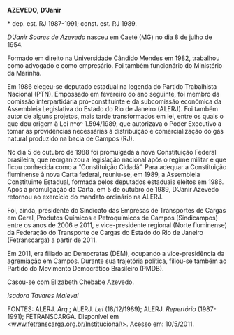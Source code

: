 **AZEVEDO,** **D’Janir**

\* dep. est. RJ 1987-1991; const. est. RJ 1989.

*D’Janir Soares de Azevedo* nasceu em Caeté (MG) no dia 8 de julho de
1954.

Formado em direito na Universidade Cândido Mendes em 1982, trabalhou
como advogado e como empresário. Foi também funcionário do Ministério da
Marinha.

Em 1986 elegeu-se deputado estadual na legenda do Partido Trabalhista
Nacional (PTN). Empossado em fevereiro do ano seguinte, foi membro da
comissão interpartidária pró-constituinte e da subcomissão econômica da
Assembleia Legislativa do Estado do Rio de Janeiro (ALERJ). Foi também
autor de alguns projetos, mais tarde transformados em lei, entre os
quais o que deu origem à Lei n^o^ 1.594/1989, que autorizava o Poder
Executivo a tomar as providências necessárias à distribuição e
comercialização do gás natural produzido na bacia de Campos (RJ).

No dia 5 de outubro de 1988 foi promulgada a nova Constituição Federal
brasileira, que reorganizou a legislação nacional após o regime militar
e que ficou conhecida como a “Constituição Cidadã”. Para adequar a
Constituição fluminense à nova Carta federal, reuniu-se, em 1989, a
Assembleia Constituinte Estadual, formada pelos deputados estaduais
eleitos em 1986. Após a promulgação da Carta, em 5 de outubro de 1989,
D’Janir Azevedo retornou ao exercício do mandato ordinário na ALERJ.

Foi, ainda, presidente do Sindicato das Empresas de Transportes de
Cargas em Geral, Produtos Químicos e Petroquímicos de Campos
(Sindicampos) entre os anos de 2006 e 2011, e vice-presidente regional
(Norte fluminense) da Federação do Transporte de Cargas do Estado do Rio
de Janeiro (Fetranscarga) a partir de 2011.

Em 2011, era filiado ao Democratas (DEM), ocupando a vice-presidência da
agremiação em Campos. Durante sua trajetória política, filiou-se também
ao Partido do Movimento Democrático Brasileiro (PMDB).

Casou-se com Elizabeth Chebabe Azevedo.

*Isadora Tavares Maleval*

FONTES: ALERJ. *Arq*.; ALERJ. *Lei* (18/12/1989); ALERJ. *Repertório*
(1987-1991); FETRANSCARGA. Disponível em
\<www.fetranscarga.org.br/Institucional\>. Acesso em: 10/5/2011.

